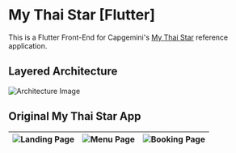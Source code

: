 # My Thai Star [Flutter]

This is a Flutter Front-End for Capgemini's [My Thai Star](https://github.com/devonfw/my-thai-star) reference application.

## Layered Architecture
![Architecture Image](https://github.com/Fasust/my-thai-star-flutter/blob/master/.additional_material/my-thai-star-layers.png)

## Original My Thai Star App
| ![Landing Page](https://github.com/Fasust/my-thai-star-flutter/blob/master/.additional_material/og_screens/landing.png) | ![Menu Page](https://github.com/Fasust/my-thai-star-flutter/blob/master/.additional_material/og_screens/menu.png) | ![Booking Page](https://github.com/Fasust/my-thai-star-flutter/blob/master/.additional_material/og_screens/booking_top.png) |
| ----------------------------------------------------------------------------------------------------------------------- | ----------------------------------------------------------------------------------------------------------------- | --------------------------------------------------------------------------------------------------------------------------- |